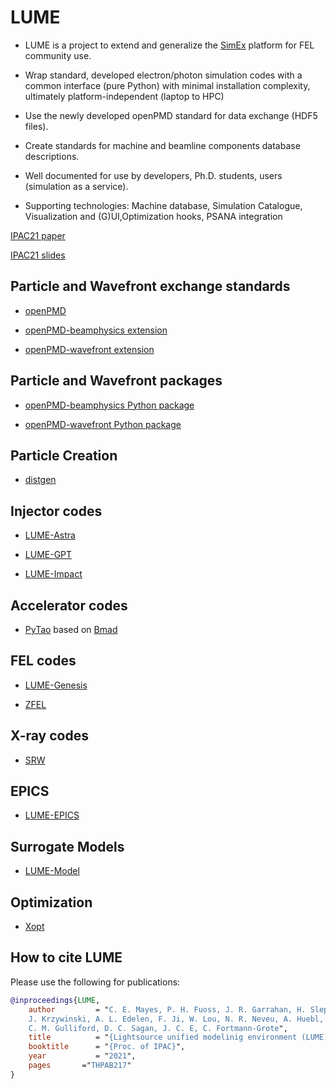 # LUME

- LUME is a project to extend and generalize the [SimEx](https://github.com/eucall-software/simex_platform) platform for FEL community use.

- Wrap standard, developed electron/photon simulation codes with a common interface (pure Python) with minimal installation complexity, ultimately platform-independent (laptop to  HPC)

- Use the newly developed openPMD standard for data exchange (HDF5 files).

- Create standards for machine and beamline components database descriptions. 

- Well documented for use by developers, Ph.D. students, users (simulation as a service).

- Supporting technologies: Machine database, Simulation Catalogue, Visualization and (G)UI,Optimization hooks, PSANA integration


[IPAC21 paper](https://www.slac.stanford.edu/~cmayes/IPAC21/IPAC21-THPAB217-LUME.pdf)

[IPAC21 slides](https://www.slac.stanford.edu/~cmayes/IPAC21/IPAC21-THPAB217-LUME-slides.pdf)





## Particle and Wavefront exchange standards

- [openPMD](https://github.com/openPMD/openPMD-standard)

- [openPMD-beamphysics extension](https://github.com/openPMD/openPMD-standard/blob/upcoming-2.0.0/EXT_BeamPhysics.md)

- [openPMD-wavefront extension](https://github.com/openPMD/openPMD-standard/blob/upcoming-2.0.0/EXT_Wavefront.md)

## Particle and Wavefront packages

- [openPMD-beamphysics Python package](https://github.com/ChristopherMayes/openPMD-beamphysics)

- [openPMD-wavefront Python package](https://github.com/LUME-SIMEX/openPMD-wavefront)

## Particle Creation

- [distgen](https://github.com/ColwynGulliford/distgen)


## Injector codes

- [LUME-Astra](https://github.com/ChristopherMayes/lume-astra)

- [LUME-GPT](https://github.com/ColwynGulliford/lume-gpt)

- [LUME-Impact](https://github.com/ChristopherMayes/lume-impact)

## Accelerator codes

- [PyTao](https://github.com/bmad-sim/pytao) based on [Bmad](https://www.classe.cornell.edu/bmad/)

## FEL codes

- [LUME-Genesis](https://github.com/slaclab/lume-genesis)

- [ZFEL](https://github.com/slaclab/zfel)

## X-ray codes

- [SRW](https://github.com/ochubar/SRW)


## EPICS

- [LUME-EPICS](https://github.com/slaclab/lume-epics)

## Surrogate Models
- [LUME-Model](https://github.com/slaclab/lume-model)


## Optimization

- [Xopt](https://github.com/ChristopherMayes/Xopt)


## How to cite LUME

Please use the following for publications:

```bibtex
@inproceedings{LUME,
	author         = "C. E. Mayes, P. H. Fuoss, J. R. Garrahan, H. Slepicka, A. Halavanau, 
	J. Krzywinski, A. L. Edelen, F. Ji, W. Lou, N. R. Neveu, A. Huebl, R. Lehe, L. Gupta,
	C. M. Gulliford, D. C. Sagan, J. C. E, C. Fortmann-Grote",
	title          = "{Lightsource unified modelinig environment (LUME), a start-to-end simulation ecosystem",
	booktitle      = "{Proc. of IPAC}",
	year           = "2021",
	pages 		="THPAB217"
}
```

